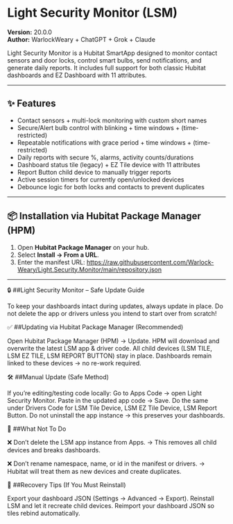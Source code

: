 # Light Security Monitor (LSM)

**Version:** 20.0.0  
**Author:** WarlockWeary + ChatGPT + Grok + Claude  

Light Security Monitor is a Hubitat SmartApp designed to monitor contact sensors and door locks, control smart bulbs, send notifications, and generate daily reports. It includes full support for both classic Hubitat dashboards and EZ Dashboard with 11 attributes.

---

## ✨ Features
- Contact sensors + multi-lock monitoring with custom short names
- Secure/Alert bulb control with blinking + time windows + (time-restricted)
- Repeatable notifications with grace period + time windows + (time-restricted)
- Daily reports with secure %, alarms, activity counts/durations
- Dashboard status tile (legacy) + EZ Tile device with 11 attributes
- Report Button child device to manually trigger reports
- Active session timers for currently open/unlocked devices
- Debounce logic for both locks and contacts to prevent duplicates

---

## 📦 Installation via Hubitat Package Manager (HPM)

1. Open **Hubitat Package Manager** on your hub.  
2. Select **Install → From a URL**.  
3. Enter the manifest URL: https://raw.githubusercontent.com/Warlock-Weary/Light.Security.Monitor/main/repository.json

---------------------------------------------------------------------------------------------------------------------------------

🔒 ##Light Security Monitor – Safe Update Guide

To keep your dashboards intact during updates, always update in place.
Do not delete the app or drivers unless you intend to start over from scratch!


✅ ##Updating via Hubitat Package Manager (Recommended)

Open Hubitat Package Manager (HPM) → Update.
HPM will download and overwrite the latest LSM app & driver code.
All child devices (LSM TILE, LSM EZ TILE, LSM REPORT BUTTON) stay in place.
Dashboards remain linked to these devices → no re-work required.

🛠 ##Manual Update (Safe Method)

If you’re editing/testing code locally:
Go to Apps Code → open Light Security Monitor.
Paste in the updated app code → Save.
Do the same under Drivers Code for LSM Tile Device, LSM EZ Tile Device, LSM Report Button.
Do not uninstall the app instance → this preserves your dashboards.

🚫 ##What Not To Do

❌ Don’t delete the LSM app instance from Apps.
→ This removes all child devices and breaks dashboards.

❌ Don’t rename namespace, name, or id in the manifest or drivers.
→ Hubitat will treat them as new devices and create duplicates.

🧰 ##Recovery Tips (If You Must Reinstall)

Export your dashboard JSON (Settings → Advanced → Export).
Reinstall LSM and let it recreate child devices.
Reimport your dashboard JSON so tiles rebind automatically.
